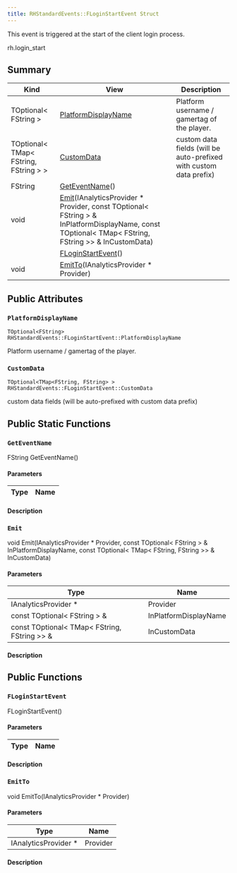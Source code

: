 ```yaml
---
title: RHStandardEvents::FLoginStartEvent Struct
---
```

This event is triggered at the start of the client login process.

rh.login_start 
## Summary
| Kind | View | Description |
|------|------|-------------|
|TOptional< FString >|[PlatformDisplayName](/unreal-plugins/all/structrhstandardevents_1_1floginstartevent/#structRHStandardEvents_1_1FLoginStartEvent_1ad86dab7ee24d5268c6a919f4bd940bee)|Platform username / gamertag of the player.|
|TOptional< TMap< FString, FString > >|[CustomData](/unreal-plugins/all/structrhstandardevents_1_1floginstartevent/#structRHStandardEvents_1_1FLoginStartEvent_1aaa8c15c1d4484c3ea1a940b5432b6999)|custom data fields (will be auto-prefixed with custom data prefix)|
|FString|[GetEventName](/unreal-plugins/all/structrhstandardevents_1_1floginstartevent/#structRHStandardEvents_1_1FLoginStartEvent_1a036a98c95208d20afbe29d1d982489bc)()||
|void|[Emit](/unreal-plugins/all/structrhstandardevents_1_1floginstartevent/#structRHStandardEvents_1_1FLoginStartEvent_1a4734006bd00de92e32f88bdc29b0827e)(IAnalyticsProvider * Provider, const TOptional< FString > & InPlatformDisplayName, const TOptional< TMap< FString, FString >> & InCustomData)||
||[FLoginStartEvent](/unreal-plugins/all/structrhstandardevents_1_1floginstartevent/#structRHStandardEvents_1_1FLoginStartEvent_1ade639811664eb76689e326042f554bca)()||
|void|[EmitTo](/unreal-plugins/all/structrhstandardevents_1_1floginstartevent/#structRHStandardEvents_1_1FLoginStartEvent_1a21dac598f0c7d0c9a06f0535d8eab4ac)(IAnalyticsProvider * Provider)||
## Public Attributes



### `PlatformDisplayName` <a id="structRHStandardEvents_1_1FLoginStartEvent_1ad86dab7ee24d5268c6a919f4bd940bee"></a>

`TOptional<FString> RHStandardEvents::FLoginStartEvent::PlatformDisplayName`

Platform username / gamertag of the player.




### `CustomData` <a id="structRHStandardEvents_1_1FLoginStartEvent_1aaa8c15c1d4484c3ea1a940b5432b6999"></a>

`TOptional<TMap<FString, FString> > RHStandardEvents::FLoginStartEvent::CustomData`

custom data fields (will be auto-prefixed with custom data prefix)





## Public Static Functions



### `GetEventName` <a id="structRHStandardEvents_1_1FLoginStartEvent_1a036a98c95208d20afbe29d1d982489bc"></a>

FString GetEventName()

#### Parameters

| Type | Name |
|------|------|

#### Description






### `Emit` <a id="structRHStandardEvents_1_1FLoginStartEvent_1a4734006bd00de92e32f88bdc29b0827e"></a>

void Emit(IAnalyticsProvider * Provider, const TOptional< FString > & InPlatformDisplayName, const TOptional< TMap< FString, FString >> & InCustomData)

#### Parameters

| Type | Name |
|------|------|
|IAnalyticsProvider *|Provider|
|const TOptional< FString > &|InPlatformDisplayName|
|const TOptional< TMap< FString, FString >> &|InCustomData|

#### Description







## Public Functions



### `FLoginStartEvent` <a id="structRHStandardEvents_1_1FLoginStartEvent_1ade639811664eb76689e326042f554bca"></a>

 FLoginStartEvent()

#### Parameters

| Type | Name |
|------|------|

#### Description






### `EmitTo` <a id="structRHStandardEvents_1_1FLoginStartEvent_1a21dac598f0c7d0c9a06f0535d8eab4ac"></a>

void EmitTo(IAnalyticsProvider * Provider)

#### Parameters

| Type | Name |
|------|------|
|IAnalyticsProvider *|Provider|

#### Description







